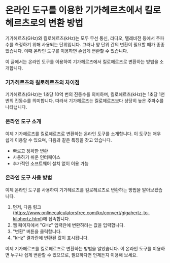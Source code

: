 온라인 도구를 이용한 기가헤르츠에서 킬로헤르츠로의 변환 방법
=================================

기가헤르츠(GHz)와 킬로헤르츠(kHz)는 모두 무선 통신, 라디오, 텔레비전 등에서 주파수를 측정하기 위해 사용되는 단위입니다. 그러나 양 단위 간의 변환이 필요할 때가 종종 있습니다. 이때 온라인 도구를 이용하면 손쉽게 변환할 수 있습니다.

이 글에서는 온라인 도구를 이용하여 기가헤르츠에서 킬로헤르츠로 변환하는 방법을 소개합니다.

### 기가헤르츠와 킬로헤르츠의 차이점

기가헤르츠(GHz)는 1초당 10억 번의 진동수를 의미하며, 킬로헤르츠(kHz)는 1초당 1천 번의 진동수를 의미합니다. 따라서 기가헤르츠는 킬로헤르츠보다 상당히 높은 주파수를 나타냅니다.

### 온라인 도구 소개

이제 기가헤르츠를 킬로헤르츠로 변환하는 온라인 도구를 소개합니다. 이 도구는 매우 쉽게 이용할 수 있으며, 다음과 같은 특징을 갖고 있습니다.

- 빠르고 정확한 변환
- 사용하기 쉬운 인터페이스
- 추가적인 소프트웨어 설치 없이 이용 가능

### 온라인 도구 사용 방법

이제 온라인 도구를 사용하여 기가헤르츠를 킬로헤르츠로 변환하는 방법을 알아보겠습니다.

1. 먼저, 다음 링크(<https://www.onlinecalculatorsfree.com/ko/convert/gigahertz-to-kilohertz.html>)에 접속합니다.
2. 웹 페이지에서 "GHz" 입력란에 변환하려는 값을 입력합니다.
3. "변환" 버튼을 클릭합니다.
4. "kHz" 결과란에 변환된 값이 표시됩니다.

이제 기가헤르츠를 킬로헤르츠로 변환하는 방법을 알았습니다. 이 온라인 도구를 이용하면 누구나 쉽게 변환할 수 있으므로, 필요하다면 언제든지 이용해 보세요.